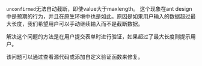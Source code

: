 `unconfirmed`无法自动截断，即使value大于maxlength。
这个现象在ant design中是预期的行为，并且在原生环境中也是如此。原因是如果用户输入的数据超过最大长度，我们希望用户可以手动继续输入而不是截断数据。

解决这个问题的方法是在用户提交表单时进行验证，如果超过了最大长度则提示用户。

该问题可以通过查看源代码或添加自定义验证函数来修复。
